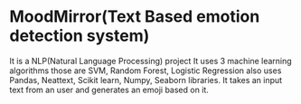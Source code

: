 # MoodMirror(Text Based emotion detection system)
It is a NLP(Natural Language Processing) project 
It uses 3 machine learning algorithms those are SVM, Random Forest, Logistic Regression also uses Pandas, Neattext, Scikit learn, Numpy, Seaborn libraries.
It takes an input text from an user and generates an emoji based on it.
